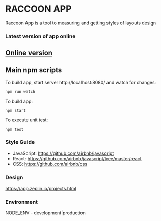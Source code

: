 # RACCOON APP
Raccoon App is a tool to measuring and getting styles of layouts design

### Latest version of app online

<a href="http://raccoon-app.github.io/ui-kit/dist/release/">Online version</a>
---------

## Main npm scripts
To build app, start server http://localhost:8080/ and watch for changes:
```
npm run watch
```

To build app:
```
npm start
```

To execute unit test:
```
npm test
```

### Style Guide
* JavaScript: https://github.com/airbnb/javascript
* React: https://github.com/airbnb/javascript/tree/master/react
* CSS: https://github.com/airbnb/css

### Design
https://app.zeplin.io/projects.html

### Environment
NODE_ENV - development|production

